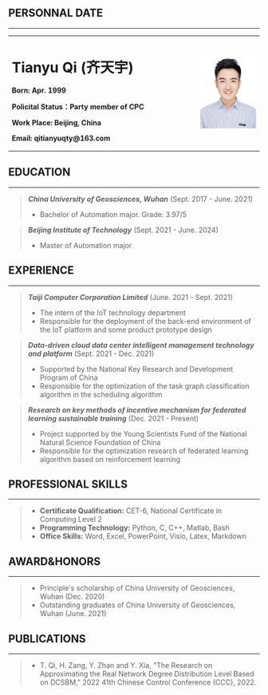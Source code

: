 ## PERSONNAL DATE
---

<div>
<table border="0">
  <tr>
    <td width="75%">
      <h1>Tianyu Qi (齐天宇)</h1>
      <p><b>Born: Apr. 1999</b></p>
      <p><b>Policital Status：Party member of CPC</b></p>
      <p><b>Work Place: Beijing, China</b></p>
      <p><b>Email: qitianyuqty@163.com</b></p>
    </td>
    <td width="25%">
      <img src="/TianyuQi.jpg" width="100%">      
    </td>
  </tr>
</table>
</div>

## EDUCATION
---

> ***China University of Geosciences, Wuhan***    (Sept. 2017 - June. 2021)
>
> - Bachelor of Automation major. Grade: 3.97/5 

> ***Beijing Institute of Technology***    (Sept. 2021 - June. 2024)
>
> - Master of Automation major

## EXPERIENCE
---

> ***Taiji Computer Corporation Limited***    (June. 2021 - Sept. 2021)
>
> - The intern of the IoT technology department
> - Responsible for the deployment of the back-end environment of the IoT platform and some product prototype design

> ***Data-driven cloud data center intelligent management technology and platform***    (Sept. 2021 - Dec. 2021)
>
> - Supported by the National Key Research and Development Program of China
> - Responsible for the optimization of the task graph classification algorithm in the scheduling algorithm

> ***Research on key methods of incentive mechanism for federated learning sustainable training***    (Dec. 2021 - Present)
>
> - Project supported by the Young Scientists Fund of the National Natural Science Foundation of China
> - Responsible for the optimization research of federated learning algorithm based on reinforcement learning

## PROFESSIONAL SKILLS
---

> - **Certificate Qualification:** CET-6, National Certificate in Computing Level 2
> - **Programming Technology:** Python, C, C++, Matlab, Bash
> - **Office Skills:** Word, Excel, PowerPoint, Visio, Latex, Markdown

## AWARD&HONORS
---

> - Principle's scholarship of China University of Geosciences, Wuhan    (Dec. 2020)
> - Outstanding graduates of China University of Geosciences, Wuhan    (June. 2021)

## PUBLICATIONS
---

> - T. Qi, H. Zang, Y. Zhan and Y. Xia, "The Research on Approximating the Real Network Degree Distribution Level Based on DCSBM," 2022 41th Chinese Control Conference (CCC), 2022.

